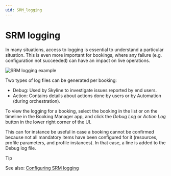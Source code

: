 ```yaml
---
uid: SRM_logging
---
```


# SRM logging

In many situations, access to logging is essential to understand a particular situation. This is even more important for bookings, where any failure (e.g. configuration not succeeded) can have an impact on live operations.

![SRM logging example](~/user-guide/images/SRM_logging.png)

Two types of log files can be generated per booking:

- Debug: Used by Skyline to investigate issues reported by end users.
- Action: Contains details about actions done by users or by Automation (during orchestration).

To view the logging for a booking, select the booking in the list or on the timeline in the Booking Manager app, and click the *Debug Log* or *Action Log* button in the lower right corner of the UI.

This can for instance be useful in case a booking cannot be confirmed because not all mandatory items have been configured for it (resources, profile parameters, and profile instances). In that case, a line is added to the Debug log file. <!-- RN 31183 -->

> [!TIP]
> See also: [Configuring SRM logging](xref:SRM_logging_config)
